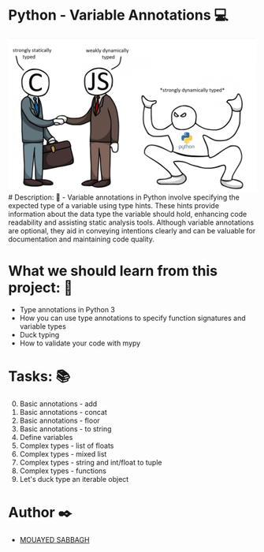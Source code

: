 # Python - Variable Annotations 💻
<img src="images/readme.png" alt="python-img-project ">
# Description: 💬
- Variable annotations in Python involve specifying the expected type of a variable using type hints. These hints provide information about the data type the variable should hold, enhancing code readability and assisting static analysis tools. Although variable annotations are optional, they aid in conveying intentions clearly and can be valuable for documentation and maintaining code quality.

# What we should learn from this project: 📑
- Type annotations in Python 3
- How you can use type annotations to specify function signatures and variable types
- Duck typing
- How to validate your code with mypy
# Tasks: 📚
0. Basic annotations - add
1. Basic annotations - concat
2. Basic annotations - floor
3. Basic annotations - to string
4. Define variables
5. Complex types - list of floats
6. Complex types - mixed list
7. Complex types - string and int/float to tuple
8. Complex types - functions
9. Let's duck type an iterable object

# Author ✒️
- [MOUAYED SABBAGH](https://github.com/MOUAYEDSB)
